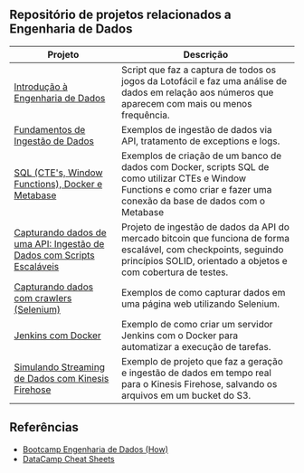 ## Repositório de projetos relacionados a Engenharia de Dados

Projeto   | Descrição |
--------- | --------- |
[Introdução à Engenharia de Dados](script-lotofacil) | Script que faz a captura de todos os jogos da Lotofácil e faz uma análise de dados em relação aos números que aparecem com mais ou menos frequência.
[Fundamentos de Ingestão de Dados](fundamentos-ingestao-dados) | Exemplos de ingestão de dados via API, tratamento de exceptions e logs.
[SQL (CTE's, Window Functions), Docker e Metabase](sql-docker-metabase) | Exemplos de criação de um banco de dados com Docker, scripts SQL de como utilizar CTEs e Window Functions e como criar e fazer uma conexão da base de dados com o Metabase
[Capturando dados de uma API: Ingestão de Dados com Scripts Escaláveis](aws-lambda-mercado-bitcoin) | Projeto de ingestão de dados da API do mercado bitcoin que funciona de forma escalável, com checkpoints, seguindo princípios SOLID, orientado a objetos e com cobertura de testes.
[Capturando dados com crawlers (Selenium)](selenium-crawler) | Exemplos de como capturar dados em uma página web utilizando Selenium.
[Jenkins com Docker](jenkins-docker) | Exemplo de como criar um servidor Jenkins com o Docker para automatizar a execução de tarefas.
[Simulando Streaming de Dados com Kinesis Firehose](data-streaming-kinesis-firehose) | Exemplo de projeto que faz a geração e ingestão de dados em tempo real para o Kinesis Firehose, salvando os arquivos em um bucket do S3.

## Referências
- [Bootcamp Engenharia de Dados (How)](https://howedu.com.br/cohort/engenharia-de-dados/)
- [DataCamp Cheat Sheets](https://www.datacamp.com/community/data-science-cheatsheets)

